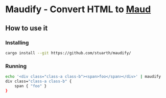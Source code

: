 # Maudify - Convert HTML to [Maud](https://maud.lambda.xyz/)

## How to use it

### Installing

```sh
cargo install --git https://github.com/stuarth/maudify/
```

### Running

```sh
echo '<div class="class-a class-b"><span>foo</span></div>' | maudify
div class="class-a class-b" {
    span { "foo" }
}
```
